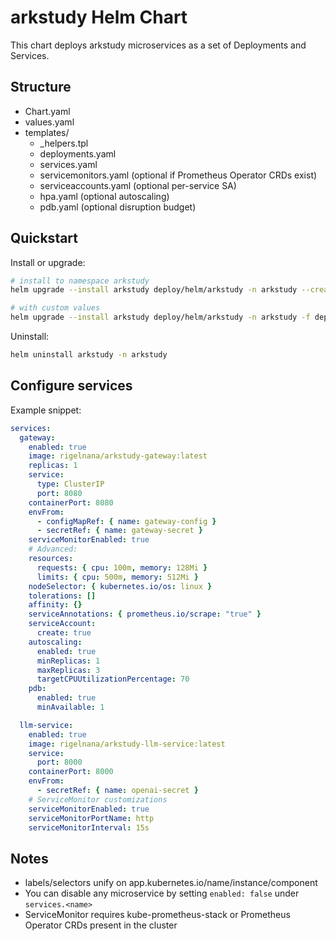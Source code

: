 # arkstudy Helm Chart

This chart deploys arkstudy microservices as a set of Deployments and Services.

## Structure
- Chart.yaml
- values.yaml
- templates/
  - _helpers.tpl
  - deployments.yaml
  - services.yaml
  - servicemonitors.yaml (optional if Prometheus Operator CRDs exist)
  - serviceaccounts.yaml (optional per-service SA)
  - hpa.yaml (optional autoscaling)
  - pdb.yaml (optional disruption budget)

## Quickstart
Install or upgrade:

```sh
# install to namespace arkstudy
helm upgrade --install arkstudy deploy/helm/arkstudy -n arkstudy --create-namespace

# with custom values
helm upgrade --install arkstudy deploy/helm/arkstudy -n arkstudy -f deploy/helm/arkstudy/values.yaml
```

Uninstall:

```sh
helm uninstall arkstudy -n arkstudy
```

## Configure services
Example snippet:

```yaml
services:
  gateway:
    enabled: true
    image: rigelnana/arkstudy-gateway:latest
    replicas: 1
    service:
      type: ClusterIP
      port: 8080
    containerPort: 8080
    envFrom:
      - configMapRef: { name: gateway-config }
      - secretRef: { name: gateway-secret }
    serviceMonitorEnabled: true
    # Advanced:
    resources:
      requests: { cpu: 100m, memory: 128Mi }
      limits: { cpu: 500m, memory: 512Mi }
    nodeSelector: { kubernetes.io/os: linux }
    tolerations: []
    affinity: {}
    serviceAnnotations: { prometheus.io/scrape: "true" }
    serviceAccount:
      create: true
    autoscaling:
      enabled: true
      minReplicas: 1
      maxReplicas: 3
      targetCPUUtilizationPercentage: 70
    pdb:
      enabled: true
      minAvailable: 1

  llm-service:
    enabled: true
    image: rigelnana/arkstudy-llm-service:latest
    service:
      port: 8000
    containerPort: 8000
    envFrom:
      - secretRef: { name: openai-secret }
    # ServiceMonitor customizations
    serviceMonitorEnabled: true
    serviceMonitorPortName: http
    serviceMonitorInterval: 15s
```

## Notes
- labels/selectors unify on app.kubernetes.io/name/instance/component
- You can disable any microservice by setting `enabled: false` under `services.<name>`
- ServiceMonitor requires kube-prometheus-stack or Prometheus Operator CRDs present in the cluster
